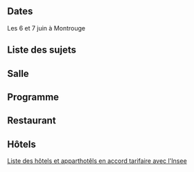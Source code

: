 ## Dates

Les 6 et 7 juin à Montrouge

## Liste des sujets

## Salle

## Programme

## Restaurant

## Hôtels
[Liste des hôtels et apparthotêls en accord tarifaire avec l'Insee](https://www.agora.insee.fr/files/live/sites/agora/files/shared/agora/DG/Procedures/Hotels%20et%20residhome%20INSEE%202019.pdf)